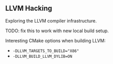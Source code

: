 ## LLVM Hacking

Exploring the LLVM compiler infrastructure.

TODO: fix this to work with new local build setup.

Interesting CMake options when building LLVM:
- `-DLLVM_TARGETS_TO_BUILD="X86"`
- `-DLLVM_BUILD_LLVM_DYLIB=ON`